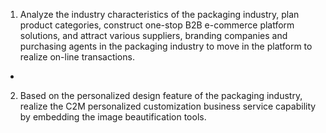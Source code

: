 1. Analyze the industry characteristics of the packaging industry, plan product categories, construct one-stop B2B e-commerce platform solutions, and attract various suppliers, branding companies and purchasing agents in the packaging industry to move in the platform to realize on-line transactions. <br/>
-
2. Based on the personalized design feature of the packaging industry, realize the C2M personalized customization business service capability by embedding the image beautification tools.